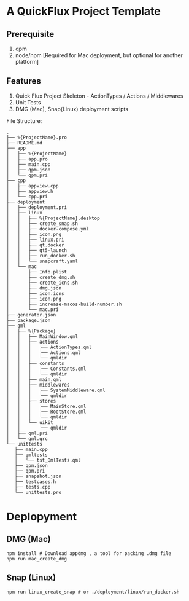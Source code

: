 A QuickFlux Project Template
==========================

Prerequisite
--------

1. qpm
2. node/npm [Required for Mac deployment, but optional for another platform]

Features
--------

1. Quick Flux Project Skeleton - ActionTypes / Actions / Middlewares
2. Unit Tests
3. DMG (Mac), Snap(Linux) deployment scripts

File Structure:

```
.
├── %{ProjectName}.pro
├── README.md
├── app
│   ├── %{ProjectName}
│   ├── app.pro
│   ├── main.cpp
│   ├── qpm.json
│   └── qpm.pri
├── cpp
│   ├── appview.cpp
│   ├── appview.h
│   └── cpp.pri
├── deployment
│   ├── deployment.pri
│   ├── linux
│   │   ├── %{ProjectName}.desktop
│   │   ├── create_snap.sh
│   │   ├── docker-compose.yml
│   │   ├── icon.png
│   │   ├── linux.pri
│   │   ├── qt.docker
│   │   ├── qt5-launch
│   │   ├── run_docker.sh
│   │   └── snapcraft.yaml
│   └── mac
│       ├── Info.plist
│       ├── create_dmg.sh
│       ├── create_icns.sh
│       ├── dmg.json
│       ├── icon.icns
│       ├── icon.png
│       ├── increase-macos-build-number.sh
│       └── mac.pri
├── generator.json
├── package.json
├── qml
│   ├── %{Package}
│   │   ├── MainWindow.qml
│   │   ├── actions
│   │   │   ├── ActionTypes.qml
│   │   │   ├── Actions.qml
│   │   │   └── qmldir
│   │   ├── constants
│   │   │   ├── Constants.qml
│   │   │   └── qmldir
│   │   ├── main.qml
│   │   ├── middlewares
│   │   │   ├── SystemMiddleware.qml
│   │   │   └── qmldir
│   │   ├── stores
│   │   │   ├── MainStore.qml
│   │   │   ├── RootStore.qml
│   │   │   └── qmldir
│   │   └── uikit
│   │       └── qmldir
│   ├── qml.pri
│   └── qml.qrc
└── unittests
   ├── main.cpp
   ├── qmltests
   │   └── tst_QmlTests.qml
   ├── qpm.json
   ├── qpm.pri
   ├── snapshot.json
   ├── testcases.h
   ├── tests.cpp
   └── unittests.pro
```

Deplopyment
===========

DMG (Mac)
--------

```
npm install # Download appdmg , a tool for packing .dmg file
npm run mac_create_dmg
```

Snap (Linux)
-----

```
npm run linux_create_snap # or ./deployment/linux/run_docker.sh
```
